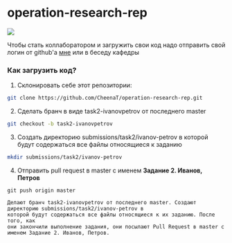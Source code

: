 # operation-research-rep

![](https://i.imgflip.com/3eod26.jpg)

Чтобы стать коллаборатором и загружить свои код надо отправить свой логин от github'a [мне](tg://resolve?domain=@FredericChopin) или в беседу кафедры

### Как загрузить код?

1. Склонировать себе этот репозитории:

```sh
git clone https://github.com/CheenaT/operation-research-rep.git
```

2. Сделать бранч в виде task2-ivanovpetrov от последнего master

```sh
git checkout -b task2-ivanovpetrov
```

3. Создать директорию submissions/task2/ivanov-petrov в которой будут содержаться все файлы относящиеся к заданию

```sh
mkdir submissions/task2/ivanov-petrov
```
4. Отправить pull request в master с именем **Задание 2. Иванов, Петров**

```
git push origin master

Делают бранч task2-ivanovpetrov от последнего master. Создают директорию submissions/task2/ivanov-petrov в
которой будут содержаться все файлы относящиеся к их заданию. После того, как
они закончили выполнение задания, они посылают Pull Request в master с
именем Задание 2. Иванов, Петров.
